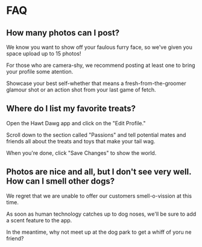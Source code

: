 # FAQ

## How many photos can I post? 

We know you want to show off your faulous furry face, so we've given you
space upload up to 15 photos!

For those who are camera-shy, we recommend posting at least one to bring
your profile some atention. 

Showcase your best self-whether that means a fresh-from-the-groomer glamour
shot or an action shot from your last game of fetch. 

## Where do I list my favorite treats? 

Open the Hawt Dawg app and click on the "Edit Profile."

Scroll down to the section called "Passions" and tell
potential mates and friends all about the treats and toys
that make your tail wag. 

When you're done, click "Save Changes" to show the world.

## Photos are nice and all, but I don't see very well. How can I smell other dogs? 

We regret that we are unable to offer our customers smell-o-vission at this time. 

As soon as human technology catches up to dog noses, we'll be sure to add a scent feature to the app. 

In the meantime, why not meet up at the dog park to get a whiff of yoru ne friend? 
